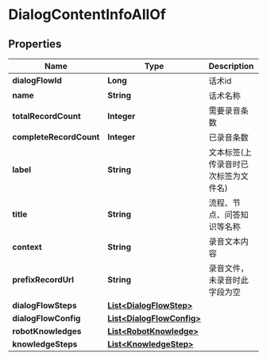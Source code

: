 

# DialogContentInfoAllOf

## Properties

Name | Type | Description | Notes
------------ | ------------- | ------------- | -------------
**dialogFlowId** | **Long** | 话术id |  [optional]
**name** | **String** | 话术名称 |  [optional]
**totalRecordCount** | **Integer** | 需要录音条数 |  [optional]
**completeRecordCount** | **Integer** | 已录音条数 |  [optional]
**label** | **String** | 文本标签(上传录音时已次标签为文件名) |  [optional]
**title** | **String** | 流程、节点、问答知识等名称 |  [optional]
**context** | **String** | 录音文本内容 |  [optional]
**prefixRecordUrl** | **String** | 录音文件，未录音时此字段为空 |  [optional]
**dialogFlowSteps** | [**List&lt;DialogFlowStep&gt;**](DialogFlowStep.md) |  |  [optional]
**dialogFlowConfig** | [**List&lt;DialogFlowConfig&gt;**](DialogFlowConfig.md) |  |  [optional]
**robotKnowledges** | [**List&lt;RobotKnowledge&gt;**](RobotKnowledge.md) |  |  [optional]
**knowledgeSteps** | [**List&lt;KnowledgeStep&gt;**](KnowledgeStep.md) |  |  [optional]



